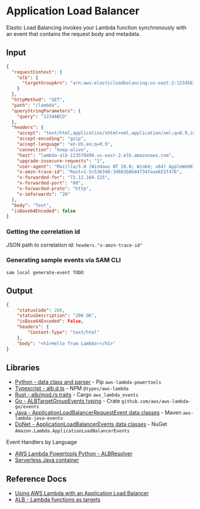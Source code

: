 # Application Load Balancer

Elastic Load Balancing invokes your Lambda function synchronously with an event that contains the request body and metadata.

## Input

```json title="Application Load Balance GET request"
{
  "requestContext": {
    "elb": {
      "targetGroupArn": "arn:aws:elasticloadbalancing:us-east-2:123456789012:targetgroup/lambda-279XGJDqGZ5rsrHC2Fjr/49e9d65c45c6791a"
    }
  },
  "httpMethod": "GET",
  "path": "/lambda",
  "queryStringParameters": {
    "query": "1234ABCD"
  },
  "headers": {
    "accept": "text/html,application/xhtml+xml,application/xml;q=0.9,image/webp,image/apng,*/*;q=0.8",
    "accept-encoding": "gzip",
    "accept-language": "en-US,en;q=0.9",
    "connection": "keep-alive",
    "host": "lambda-alb-123578498.us-east-2.elb.amazonaws.com",
    "upgrade-insecure-requests": "1",
    "user-agent": "Mozilla/5.0 (Windows NT 10.0; Win64; x64) AppleWebKit/537.36 (KHTML, like Gecko) Chrome/71.0.3578.98 Safari/537.36",
    "x-amzn-trace-id": "Root=1-5c536348-3d683b8b04734faae651f476",
    "x-forwarded-for": "72.12.164.125",
    "x-forwarded-port": "80",
    "x-forwarded-proto": "http",
    "x-imforwards": "20"
  },
  "body": "Test",
  "isBase64Encoded": false
}
```

### Getting the correlation id

JSON path to correlation id: `headers."x-amzn-trace-id"`

### Generating sample events via SAM CLI

```shell
sam local generate-event TODO
```

## Output

```json title="Example 200 html response"
{
    "statusCode": 200,
    "statusDescription": "200 OK",
    "isBase64Encoded": False,
    "headers": {
        "Content-Type": "text/html"
    },
    "body": "<h1>Hello from Lambda!</h1>"
}
```

## Libraries

- [Python - data class and parser](https://awslabs.github.io/aws-lambda-powertools-python/latest/utilities/data_classes/#application-load-balancer) - Pip `aws-lambda-powertools`
- [Typescript - alb.d.ts](https://github.com/DefinitelyTyped/DefinitelyTyped/blob/master/types/aws-lambda/trigger/alb.d.ts) - NPM `@types/aws-lambda`
- [Rust - alb/mod.rs traits](https://github.com/LegNeato/aws-lambda-events/blob/master/aws_lambda_events/src/alb/mod.rs) - Cargo `aws_lambda_events`
- [Go - ALBTargetGroupEvents typing](https://github.com/aws/aws-lambda-go/blob/main/events/README_ALBTargetGroupEvents.md) - Crate `github.com/aws/aws-lambda-go/events`
- [Java - ApplicationLoadBalancerRequestEvent data classes](https://github.com/aws/aws-lambda-java-libs/blob/master/aws-lambda-java-events/src/main/java/com/amazonaws/services/lambda/runtime/events/ApplicationLoadBalancerRequestEvent.javaa) - Maven `aws-lambda-java-events`
- [DoNet - ApplicationLoadBalancerEvents data classes](https://github.com/aws/aws-lambda-dotnet/tree/master/Libraries/src/Amazon.Lambda.ApplicationLoadBalancerEvents) - NuGet `Amazon.Lambda.ApplicationLoadBalancerEvents`

Event Handlers by Language

- [AWS Lambda Powertools Python - ALBResolver](https://awslabs.github.io/aws-lambda-powertools-python/latest/core/event_handler/api_gateway/)
- [Serverless Java container](https://github.com/awslabs/aws-serverless-java-container)

## Reference Docs

- [Using AWS Lambda with an Application Load Balancer](https://docs.aws.amazon.com/lambda/latest/dg/services-alb.html)
- [ALB - Lambda functions as targets](https://docs.aws.amazon.com/elasticloadbalancing/latest/application/lambda-functions.html)
